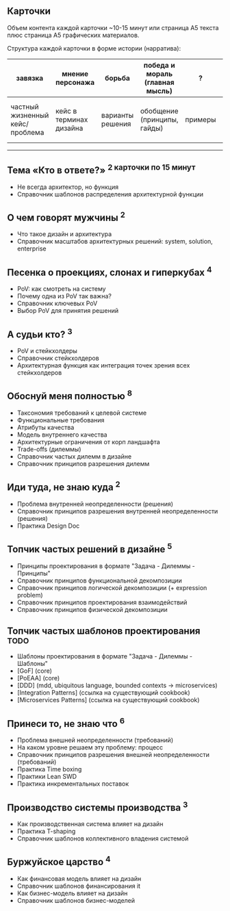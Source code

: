 
Карточки
--------
Объем контента каждой карточки ~10-15 минут или страница А5 текста плюс страница А5 графических материалов.

Структура каждой карточки в форме истории (нарратива):

| завязка                         | мнение персонажа        | борьба           | победа и мораль (главная мысль) | ?       | твист/хук на след серию         |
|---------------------------------|-------------------------|------------------|---------------------------------|---------|---------------------------------|
| частный жизненный кейс/проблема | кейс в терминах дизайна | варианты решения | обобщение (принципы, гайды)     | примеры | вопросы на подумать к след теме | 

---

Тема «Кто в ответе?» <sup>2 карточки по 15 минут</sup>
--------------------
- Не всегда архитектор, но функция
- Справочник шаблонов распределения архитектурной функции

О чем говорят мужчины <sup>2</sup>
---------------------
- Что такое дизайн и архитектура
- Справочник масштабов архитектурных решений: system, solution, enterprise

Песенка о проекциях, слонах и гиперкубах <sup>4</sup>
----------------------------------------
- PoV: как смотреть на систему
- Почему одна из PoV так важна?
- Справочник ключевых PoV
- Выбор PoV для принятия решений

А судьи кто? <sup>3</sup>
------------
- PoV и стейкхолдеры
- Справочник стейкхолдеров
- Архитектурная функция как интеграция точек зрения всех стейкхолдеров

Обоснуй меня полностью <sup>8</sup>
----------------------
- Таксономия требований к целевой системе
- Функциональные требования
- Атрибуты качества
- Модель внутреннего качества
- Архитектурные ограничения от корп ландшафта
- Trade-offs (дилеммы)
- Справочник частых дилемм в дизайне
- Справочник принципов разрешения дилемм

Иди туда, не знаю куда <sup>2</sup>
----------------------
- Проблема внутренней неопределенности (решения)
- Справочник принципов разрешения внутренней неопределенности (решения)
- Практика Design Doc

Топчик частых решений в дизайне <sup>5</sup>
-------------------------------
- Принципы проектирования в формате "Задача - Дилеммы - Принципы"
- Справочник принципов функциональной декомпозиции
- Справочник принципов логической декомпозиции (+ expression problem)
- Справочник принципов проектирования взаимодействий
- Справочник принципов физической декомпозиции

Топчик частых шаблонов проектирования <sup>TODO</sup>
-------------------------------------
- Шаблоны проектирования в формате "Задача - Дилеммы - Шаблоны"
- [GoF] (core)
- [PoEAA] (core)
- [DDD] (mdd, ubiquitous language, bounded contexts -> microservices)
- [Integration Patterns] (ссылка на существующий cookbook)
- [Microservices Patterns] (ссылка на существующий cookbook)

Принеси то, не знаю что <sup>6</sup>
-----------------------
- Проблема внешней неопределенности (требований)
- На каком уровне решаем эту проблему: процесс
- Справочник принципов разрешения внешней неопределенности (требований)
- Практика Time boxing
- Практики Lean SWD
- Практика инкрементальных поставок

Производство системы производства <sup>3</sup>
---------------------------------
- Как производственная система влияет на дизайн
- Практика T-shaping
- Справочник шаблонов коллективного владения системой

Буржуйское царство <sup>4</sup>
------------------
- Как финансовая модель влияет на дизайн
- Справочник шаблонов финансирования it
- Как бизнес-модель влияет на дизайн
- Справочник шаблонов бизнес-моделей
